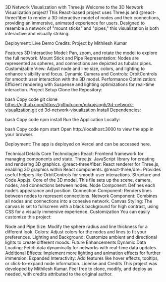 3D Network Visualization with Three.js
Welcome to the 3D Network Visualization project! This React-based project uses Three.js and @react-three/fiber to render a 3D interactive model of nodes and their connections, providing an immersive, animated experience for users. Designed to resemble a network of "mount sticks" and "pipes," this visualization is both interactive and visually striking.

Deployment: Live Demo
Credits: Project by Mithilesh Kumar

Features
3D Interactive Model: Pan, zoom, and rotate the model to explore the full network.
Mount Stick and Pipe Representation: Nodes are represented as spheres, and connections are depicted as tubular pipes.
Customizable View: Adjust node and line size, colors, and lighting to enhance visibility and focus.
Dynamic Camera and Controls: OrbitControls for smooth user interaction with the 3D model.
Performance Optimization: Efficient rendering with Suspense and lighting optimizations for real-time interaction.
Project Setup
Clone the Repository:

bash
Copy code
git clone https://github.com/https://github.com/mkrajsingh/3d-network-visualization.git
cd 3d-network-visualization
Install Dependencies:

bash
Copy code
npm install
Run the Application Locally:

bash
Copy code
npm start
Open http://localhost:3000 to view the app in your browser.

Deployment: The app is deployed on Vercel and can be accessed here.

Technical Details
Core Technologies
React: Frontend framework for managing components and state.
Three.js: JavaScript library for creating and rendering 3D graphics.
@react-three/fiber: React renderer for Three.js, enabling 3D graphics within React components.
@react-three/drei: Provides useful helpers like OrbitControls for smooth user interactions.
Structure and Code
App.js: Core of the 3D model. This file sets up the scene, camera, nodes, and connections between nodes.
Node Component: Defines each node’s appearance and position.
Connection Component: Renders lines between nodes to represent connections.
Network Component: Combines all nodes and connections into a cohesive network.
Canvas Styling: The canvas is set to fullscreen with a black background for high contrast, using CSS for a visually immersive experience.
Customization
You can easily customize this project:

Node and Pipe Size: Modify the sphere radius and line thickness for a different look.
Colors: Adjust colors for the nodes and lines to fit your preferences.
Lighting and Background: Customize ambient and directional lights to create different moods.
Future Enhancements
Dynamic Data Loading: Fetch data dynamically for networks with real-time data updates.
Additional Effects: Implement more lighting and animation effects for further immersion.
Expanded Interactivity: Add features like hover effects, tooltips, or click-to-expand node information.
License and Credits
This project was developed by Mithilesh Kumar. Feel free to clone, modify, and deploy as needed, with credits attributed to the original author.
